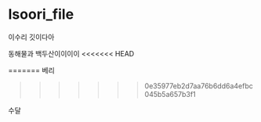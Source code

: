 # Isoori_file
 이수리 깃이다아

동해물과 백두산이이이이
<<<<<<< HEAD

=======
베리
>>>>>>> 0e35977eb2d7aa76b6dd6a4efbc045b5a657b3f1

수달